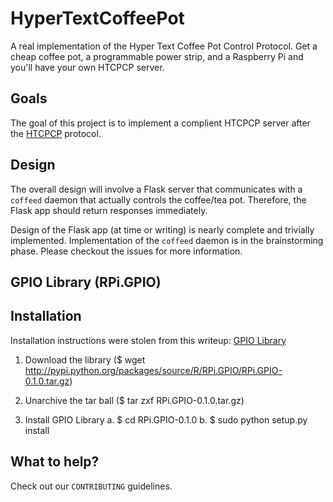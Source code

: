 HyperTextCoffeePot
==================

A real implementation of the Hyper Text Coffee Pot Control Protocol. Get a
cheap coffee pot, a programmable power strip, and a Raspberry Pi and you'll
have your own HTCPCP server.

Goals
-----

The goal of this project is to implement a complient HTCPCP server after the
[HTCPCP][1] protocol.

[1]: https://en.wikipedia.org/wiki/HTCPCP

Design
------

The overall design will involve a Flask server that communicates with a
`coffeed` daemon that actually controls the coffee/tea pot. Therefore, the Flask app should return responses immediately.

Design of the Flask app (at time or writing) is nearly complete and trivially
implemented. Implementation of the `coffeed` daemon is in the brainstorming
phase. Please checkout the issues for more information.

GPIO Library (RPi.GPIO)
-----

Installation
------------

Installation instructions were stolen from this writeup: [GPIO Library][2]

1. Download the library ($ wget http://pypi.python.org/packages/source/R/RPi.GPIO/RPi.GPIO-0.1.0.tar.gz)

2. Unarchive the tar ball ($ tar zxf RPi.GPIO-0.1.0.tar.gz)
3. Install GPIO Library
    a. $ cd RPi.GPIO-0.1.0
    b. $ sudo python setup.py install

[2]: http://openmicros.org/index.php/articles/94-ciseco-product-documentation/raspberry-pi/217-getting-started-with-raspberry-pi-gpio-and-python

What to help?
-------------

Check out our `CONTRIBUTING` guidelines.
